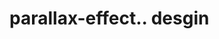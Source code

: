 # parallax-effect.. desgin                                                                                                                                                                                                                                                                                               
